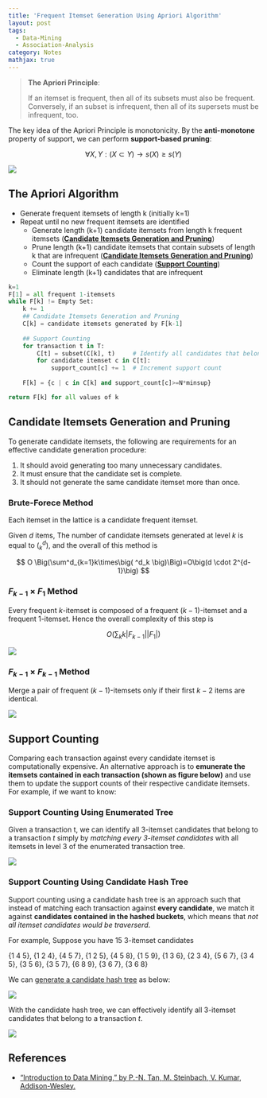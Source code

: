 ```yaml
---
title: 'Frequent Itemset Generation Using Apriori Algorithm'
layout: post
tags:
  - Data-Mining
  - Association-Analysis
category: Notes
mathjax: true
---
```


> **The Apriori Principle**:
> 
> If an itemset is frequent, then all of its subsets must also be frequent.
> Conversely, if an subset is infrequent, then all of its supersets must be infrequent, too.

The key idea of the Apriori Principle is monotonicity. By the **anti-monotone** property of support, we can perform **support-based pruning**:

$$
\forall X,Y: (X \subset Y) \rightarrow s(X) \geq s(Y)
$$

<!--more-->

![](https://i.imgur.com/5j1It8G.png)

## The Apriori Algorithm

- Generate frequent itemsets of length k (initially k=1)
- Repeat until no new frequent itemsets are identified
    - Generate length (k+1) candidate itemsets from length k frequent itemsets ([**Candidate Itemsets Generation and Pruning**](#candidate-itemsets-generation-and-pruning))
    - Prune length (k+1) candidate itemsets that contain subsets of length k that are infrequent ([**Candidate Itemsets Generation and Pruning**](#candidate-itemsets-generation-and-pruning))
    - Count the support of each candidate ([**Support Counting**](#support-counting))
    - Eliminate length (k+1) candidates that are infrequent

```python
k=1
F[1] = all frequent 1-itemsets
while F[k] != Empty Set:
    k += 1
    ## Candidate Itemsets Generation and Pruning
    C[k] = candidate itemsets generated by F[k-1]
    
    ## Support Counting
    for transaction t in T:
        C[t] = subset(C[k], t)     # Identify all candidates that belong to t
        for candidate itemset c in C[t]:
            support_count[c] += 1  # Increment support count
    
    F[k] = {c | c in C[k] and support_count[c]>=N*minsup}

return F[k] for all values of k
```

## Candidate Itemsets Generation and Pruning

To generate candidate itemsets, the following are requirements for an effective candidate generation procedure:

1. It should avoid generating too many unnecessary candidates.
2. It must ensure that the candidate set is complete.
3. It should not generate the same candidate itemset more than once.

### Brute-Forece Method

Each itemset in the lattice is a candidate frequent itemset.

Given $d$ items, The number of candidate itemsets generated at level $k$ is equal to $\big( ^d_k \big)$, and the overall of this method is

$$
O \Big(\sum^d_{k=1}k\times\big( ^d_k \big)\Big)=O\big(d \cdot 2^{d-1}\big)
$$

### $F_{k-1} \times F_1$ Method

Every frequent $k$-itemset is composed of a frequent $(k-1)$-itemset and a frequent $1$-itemset.   Hence the overall complexity of this step is

$$
O\big(\sum_k k|F_{k-1}||F_1| \big)
$$

![](https://i.imgur.com/ohz7JTy.png)

### $F_{k-1} \times F_{k-1}$ Method

Merge a pair of frequent $(k-1)$-itemsets only if their first $k-2$ items are identical.

![](https://i.imgur.com/hfiGMrK.png)

## Support Counting

Comparing each transaction against every candidate itemset is computationally expensive.   An alternative approach is to **emunerate the itemsets contained in each transaction (shown as figure below)** and use them to update the support counts of their respective candidate itemsets.   For example, if we want to know: 

### Support Counting Using Enumerated Tree

Given a transaction t, we can identify all $3$-itemset candidates that belong to a transaction $t$ simply by _matching every $3$-itemset candidates_ with all itemsets in level 3 of the enumerated transaction tree.

![](https://i.imgur.com/ShMHUyW.png)

### Support Counting Using Candidate Hash Tree

Support counting using a candidate hash tree is an approach such that instead of matching each transaction against **every candidate**, we match it against **candidates contained in the hashed buckets**, which means that _not all itemset candidates would be traverserd_.

For example, Suppose you have 15 $3$-itemset candidates

{1 4 5}, {1 2 4}, {4 5 7}, {1 2 5}, {4 5 8}, {1 5 9}, {1 3 6}, {2 3 4}, {5 6 7}, {3 4 5}, {3 5 6}, {3 5 7}, {6 8 9}, {3 6 7}, {3 6 8}

We can [generate a candidate hash tree](./generate-a-candidate-hash-tree) as below:

![](https://i.imgur.com/jH1F9mg.png)

With the candidate hash tree, we can effectively identify all $3$-itemset candidates that belong to a transaction $t$.

![](https://imgur.com/NFHcHA9.png)


## References
- [“Introduction to Data Mining,” by P.-N. Tan, M. Steinbach, V. Kumar, Addison-Wesley.](http://www-users.cs.umn.edu/~kumar/dmbook/index.php)